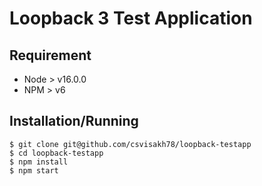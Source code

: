 # Loopback 3 Test Application

## Requirement

- Node > v16.0.0
- NPM > v6

## Installation/Running

```
$ git clone git@github.com/csvisakh78/loopback-testapp
$ cd loopback-testapp
$ npm install
$ npm start
```

